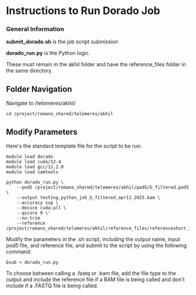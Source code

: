 # Instructions to Run Dorado Job

### General Information
**submit_dorado.sh** is the job script submission

**dorado_run.py** is the Python logic. 

These must remain in the akhil folder and have the reference_files folder in the same directory. 

## Folder Navigation

Navigate to /telomeres/akhil/

```cd /project/romano_shared/telomeres/akhil```

## Modify Parameters

Here's the standard template file for the script to be run:

```
module load dorado
module load cuda/12.4
module load gcc/12.2.0
module load samtools

python dorado_run.py \
    --pod5 /project/romano_shared/telomeres/akhil/pod5/G_filtered.pod5 \
    --output testing_python_job_G_filtered_apr11_2025.bam \
    --accuracy sup \
    --device cuda:all \
    --qscore 9 \'
    --no-trim
    --reference /project/romano_shared/telomeres/akhil/reference_files/referenceshort.fasta
```


Modify the parameters in the .sh script, including the output name, input pod5 file, and reference file, and submit to the script by using the following command:

```bsub < dorado_run.py```


To choose between calling a .fastq or .bam file, add the file type to the output and include the reference file if a BAM file is being called and don't include if a .FASTQ file is being called.






